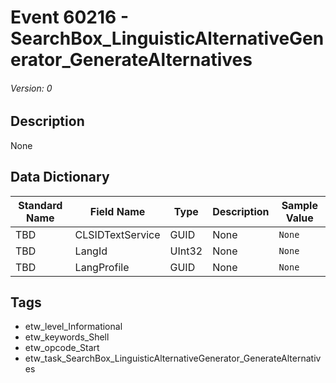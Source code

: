 # Event 60216 - SearchBox_LinguisticAlternativeGenerator_GenerateAlternatives
###### Version: 0

## Description
None

## Data Dictionary
|Standard Name|Field Name|Type|Description|Sample Value|
|---|---|---|---|---|
|TBD|CLSIDTextService|GUID|None|`None`|
|TBD|LangId|UInt32|None|`None`|
|TBD|LangProfile|GUID|None|`None`|

## Tags
* etw_level_Informational
* etw_keywords_Shell
* etw_opcode_Start
* etw_task_SearchBox_LinguisticAlternativeGenerator_GenerateAlternatives